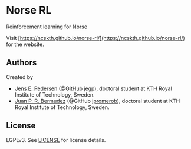 # Norse RL

Reinforcement learning for [Norse](https://github.com/norse/norse)

Visit [https://ncskth.github.io/norse-rl/](https://ncskth.github.io/norse-rl/) for the website.

## Authors

Created by
* [Jens E. Pedersen](https://www.kth.se/profile/jeped) (@GitHub [jegp](https://github.com/jegp/)), doctoral student at KTH Royal Institute of Technology, Sweden.
* [Juan P. R. Bermudez](https://www.kth.se/profile/jprb) (@GitHub [jpromerob](https://github.com/jpromerob/)), doctoral student at KTH Royal Institute of Technology, Sweden.

## License

LGPLv3. See [LICENSE](LICENSE) for license details.
